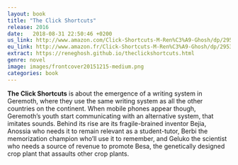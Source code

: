 ```yaml
---
layout: book
title: "The Click Shortcuts"
release: 2016
date:   2018-08-31 22:50:46 +0200
us_link: http://www.amazon.com/Click-Shortcuts-M-Ren%C3%A9-Ghosh/dp/2953100423
eu_link: http://www.amazon.fr/Click-Shortcuts-M-Ren%C3%A9-Ghosh/dp/2953100423
extract: https://reneghosh.github.io/theclickshortcuts.html
genre: novel
image: images/frontcover20151215-medium.png
categories: book
---
```

**The Click Shortcuts** is about the emergence of a writing system in Geremoth, where they use the same writing system as all the other countries on the continent. When mobile phones appear though, Geremoth’s youth start communicating with an alternative system, that imitates sounds. Behind its rise are its fragile-brained inventor Bejia, Anossia who needs it to remain relevant as a student-tutor, Berbi the memorization champion who’ll use it to remember, and Geluko the scientist who needs a source of revenue to promote Besa, the genetically designed crop plant that assaults other crop plants.


<script type="application/ld+json">
{
"@context":"http://schema.org",
"@type":"Book",
"name" : "The Click Shortcuts",
"author": {
  "@type":"Person",
  "name":"René Ghosh"
},
"url" : "https://www.amazon.com/Click-Shortcuts-M-Rene-Ghosh/dp/2953100423",
"workExample" : [{
  "@type": "Book",
  "isbn": "978-2953100426",
  "bookEdition": "1st Edition",
  "bookFormat": "http://schema.org/Paperback",
  "potentialAction":{
  "@type":"ReadAction",
  "target":
    {
      "@type":"EntryPoint",
      "urlTemplate": "https://www.amazon.com/Click-Shortcuts-M-Rene-Ghosh/dp/2953100423",
      "actionPlatform":[
        "http://schema.org/DesktopWebPlatform",
        "http://schema.org/IOSPlatform",
        "http://schema.org/AndroidPlatform"
      ]
    },
    "expectsAcceptanceOf":{
      "@type":"Offer",
      "Price":7.95,
      "priceCurrency":"USD",
      "eligibleRegion" : {
        "@type":"Country",
        "name":"US"
      },
      "availability": "http://schema.org/InStock"
    }
  }
}]
}
</script>